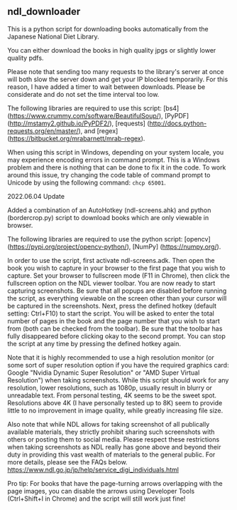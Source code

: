 ## ndl_downloader

This is a python script for downloading books automatically from the Japanese National Diet Library.

You can either download the books in high quality jpgs or slightly lower quality pdfs.

Please note that sending too many requests to the library's server at once will both slow the server down and get your IP blocked temporarily. For this reason, I have added a timer to wait between downloads. Please be considerate and do not set the time interval too low.

The following libraries are required to use this script: [bs4] (https://www.crummy.com/software/BeautifulSoup/), [PyPDF] (http://mstamy2.github.io/PyPDF2/), [requests] (http://docs.python-requests.org/en/master/), and [regex] (https://bitbucket.org/mrabarnett/mrab-regex).

When using this script in Windows, depending on your system locale, you may experience encoding errors in command prompt. This is a Windows problem and there is nothing that can be done to fix it in the code. To work around this issue, try changing the code table of command prompt to Unicode by using the following command: `chcp 65001`.

2022.06.04 Update

Added a combination of an AutoHotkey (ndl-screens.ahk) and python (bordercrop.py) script to download books which are only viewable in browser.

The following libraries are required to use the python script: [opencv] (https://pypi.org/project/opencv-python/), [NumPy] (https://numpy.org/).

In order to use the script, first activate ndl-screens.adk. Then open the book you wish to capture in your browser to the first page that you wish to capture. Set your browser to fullscreen mode (F11 in Chrome), then click the fullscreen option on the NDL viewer toolbar. You are now ready to start capturing screenshots. Be sure that all popups are disabled before running the script, as everything viewable on the screen other than your cursor will be captured in the screenshots. Next, press the defined hotkey (default setting: Ctrl+F10) to start the script. You will be asked to enter the total number of pages in the book and the page number that you wish to start from (both can be checked from the toolbar). Be sure that the toolbar has fully disappeared before clicking okay to the second prompt. You can stop the script at any time by pressing the defined hotkey again.

Note that it is highly recommended to use a high resolution monitor (or some sort of super resolution option if you have the required graphics card: Google "Nvidia Dynamic Super Resolution" or "AMD Super Virtual Resolution") when taking screenshots. While this script should work for any resolution, lower resolutions, such as 1080p, usually result in blurry or unreadable text. From personal testing, 4K seems to be the sweet spot. Resolutions above 4K (I have personally tested up to 8K) seem to provide little to no improvement in image quality, while greatly increasing file size.

Also note that while NDL allows for taking screenshot of all publically available materials, they strictly prohibit sharing such screenshots with others or posting them to social media. Please respect these restrictions when taking screenshots as NDL really has gone above and beyond their duty in providing this vast wealth of materials to the general public. For more details, please see the FAQs below.
https://www.ndl.go.jp/jp/help/service_digi_individuals.html

Pro tip: For books that have the page-turning arrows overlapping with the page images, you can disable the arrows using Developer Tools (Ctrl+Shift+I in Chrome) and the script will still work just fine!
